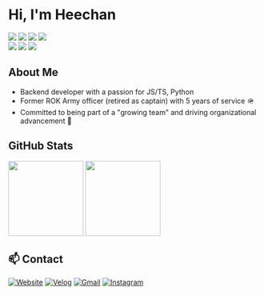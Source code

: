 # Hi, I'm Heechan

<p align="left">
  <img src="https://img.shields.io/badge/typescript-3178C6?style=flat&logo=typescript&logoColor=white"/>
  <img src="https://img.shields.io/badge/JavaScript-F7DF1E?style=flat&logo=Javascript&logoColor=black"/>
  <img src="https://img.shields.io/badge/Python-3776AB?style=flat&logo=Python&logoColor=white"/>
  <img src="https://img.shields.io/badge/rust-000000?style=flat&logo=rust&logoColor=white"/>
  </br>
  <img src="https://img.shields.io/badge/Node.js-339933?style=flat&logo=Node.js&logoColor=white"/>
  <img src="https://img.shields.io/badge/Express-000000?style=flat&logo=express&logoColor=white"/>
  <img src="https://img.shields.io/badge/Nest.js-E0234E?style=flat&logo=Nestjs&logoColor=white"/>
</p>

## About Me
- Backend developer with a passion for JS/TS, Python
- Former ROK Army officer (retired as captain) with 5 years of service 🪖
- Committed to being part of a "growing team" and driving organizational advancement 🎯

## GitHub Stats
<div>
  <img height="150px" src="https://github-readme-stats.vercel.app/api?username=HC-kang&show_icons=true&theme=dark"/>
  <img height="150px" src="https://github-readme-stats.vercel.app/api/top-langs/?username=HC-kang&langs_count=4&layout=compact&bg_color=151515&hide=jupyter%20notebook,c%2B%2B,C,html&title_color=fff&text_color=fff"/>
</div>

## 📫 Contact
[![Website](https://img.shields.io/badge/Website-4353FF?style=flat&logo=Safari&logoColor=white)](https://www.blue-rabbit.kr/)
[![Velog](https://img.shields.io/badge/Velog-20C997?style=flat&logo=Velog&logoColor=white)](https://velog.io/@hc-kang)
[![Gmail](https://img.shields.io/badge/Gmail-EA4335?style=flat&logo=Gmail&logoColor=white)](mailto:weston0713@gmail.com)
[![Instagram](https://img.shields.io/badge/Instagram-E4405F?style=flat&logo=Instagram&logoColor=white)](https://instagram.com/h.c.17352)
